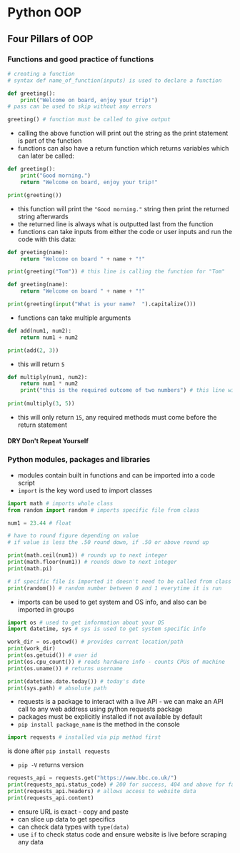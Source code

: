 # Python OOP
## Four Pillars of OOP
### Functions and good practice of functions
```python
# creating a function
# syntax def name_of_function(inputs) is used to declare a function

def greeting():
    print("Welcome on board, enjoy your trip!")
# pass can be used to skip without any errors

greeting() # function must be called to give output
```
- calling the above function will print out the string as the print statement is part of the function
- functions can also have a return function which returns variables which can later be called:
```python
def greeting():
    print("Good morning.")
    return "Welcome on board, enjoy your trip!"

print(greeting())
```
- this function will print the `"Good morning."` string then print the returned string afterwards
- the returned line is always what is outputted last from the function
- functions can take inputs from either the code or user inputs and run the code with this data:
```python
def greeting(name):
    return "Welcome on board " + name + "!"

print(greeting("Tom")) # this line is calling the function for "Tom"
```
```python
def greeting(name):
    return "Welcome on board " + name + "!"

print(greeting(input("What is your name?  ").capitalize()))
```
- functions can take multiple arguments
```python
def add(num1, num2):
    return num1 + num2

print(add(2, 3))
```
- this will return `5`
```python
def multiply(num1, num2):
    return num1 * num2
    print("this is the required outcome of two numbers") # this line will not execute as it is after return statement
    
print(multiply(3, 5))
```
- this will only return `15`, any required methods must come before the return statement
#### DRY Don't Repeat Yourself

### Python modules, packages and libraries
- modules contain built in functions and can be imported into a code script
- `import` is the key word used to import classes
```python
import math # imports whole class
from random import random # imports specific file from class

num1 = 23.44 # float

# have to round figure depending on value
# if value is less the .50 round down, if .50 or above round up

print(math.ceil(num1)) # rounds up to next integer
print(math.floor(num1)) # rounds down to next integer
print(math.pi)

# if specific file is imported it doesn't need to be called from class
print(random()) # random number between 0 and 1 everytime it is run
```
- imports can be used to get system and OS info, and also can be imported in groups
```python
import os # used to get information about your OS
import datetime, sys # sys is used to get system specific info

work_dir = os.getcwd() # provides current location/path
print(work_dir)
print(os.getuid()) # user id
print(os.cpu_count()) # reads hardware info - counts CPUs of machine
print(os.uname()) # returns username

print(datetime.date.today()) # today's date
print(sys.path) # absolute path
```
- requests is a package to interact with a live API - we can make an API call to any web address using python requests package
- packages must be explicitly installed if not available by default
- `pip install package_name` is the method in the console
```python
import requests # installed via pip method first
```
is done after `pip install requests`
- `pip -V` returns version
```python
requests_api = requests.get("https://www.bbc.co.uk/")
print(requests_api.status_code) # 200 for success, 404 and above for fail/unavailable
print(requests_api.headers) # allows access to website data
print(requests_api.content)
```
- ensure URL is exact - copy and paste
- can slice up data to get specifics
- can check data types with `type(data)`
- use `if` to check status code and ensure website is live before scraping any data
